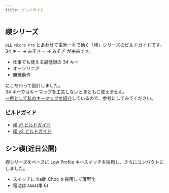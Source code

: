 ```yaml
---
title: ビルドガイド
---
```


## 禊シリーズ

`BLE Micro Pro` とあわせて電池一本で動く「禊」シリーズのビルドガイドです。  
34 キー → みそきー → みそぎ が由来です。

- 仕事でも使える最低限の 34 キー
- オーソリニア
- 無線動作

にこだわって設計しました。  
34 キーではキーマップを工夫しないとまともに使えません。  
[一例として私のキーマップを紹介](/blog/2024/07/13/keymaps)しているので、参考にしてみてください。

### ビルドガイド

- [禊 v1 ビルドガイド](/docs/build-guide/misogi-v1)
- [禊 v2 ビルドガイド](/docs/build-guide/misogi-v2)

## シン禊(近日公開)

禊シリーズをベースに Low Profile キースイッチを採用し、さらにコンパクトにしました。

- スイッチに Kailh Choc を採用して薄型化
- 電池は `AAAA`(単 6)

<!-- - [禊 v3 ビルドガイド](/docs/build-guide/misogi-v3) -->
